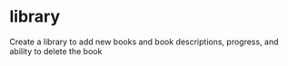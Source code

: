 # library
Create a library to add new books and book descriptions, progress, and ability to delete the book

